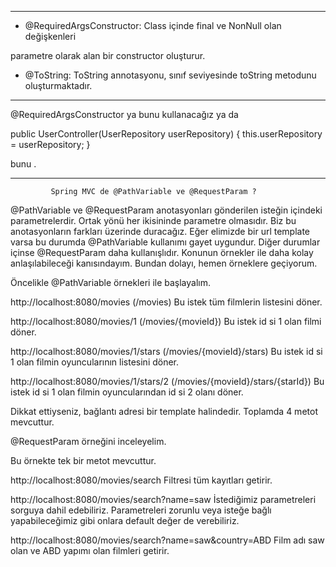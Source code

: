 ********************************************************************

- @RequiredArgsConstructor: Class içinde final ve NonNull olan değişkenleri

parametre olarak alan bir constructor oluşturur.

- @ToString: ToString annotasyonu, sınıf seviyesinde toString metodunu oluşturmaktadır.

********************************************************************

@RequiredArgsConstructor ya bunu kullanacağız ya da

public UserController(UserRepository userRepository) {
this.userRepository = userRepository;
}

bunu .

********************************************************************

             Spring MVC de @PathVariable ve @RequestParam ?

@PathVariable ve @RequestParam anotasyonları gönderilen isteğin içindeki parametrelerdir.
Ortak yönü her ikisininde parametre olmasıdır. Biz bu anotasyonların farkları üzerinde duracağız.
Eğer elimizde bir url template varsa bu durumda @PathVariable kullanımı gayet uygundur.
Diğer durumlar içinse @RequestParam daha kullanışlıdır. Konunun örnekler ile daha kolay
anlaşılabileceği kanısındayım. Bundan dolayı, hemen örneklere geçiyorum.

Öncelikle @PathVariable örnekleri ile başlayalım.

http://localhost:8080/movies
(/movies)
Bu istek tüm filmlerin listesini döner.

http://localhost:8080/movies/1
(/movies/{movieId})
Bu istek id si 1 olan filmi döner.

http://localhost:8080/movies/1/stars
(/movies/{movieId}/stars)
Bu istek id si 1 olan filmin oyuncularının listesini döner.

http://localhost:8080/movies/1/stars/2 (/movies/{movieId}/stars/{starId})
Bu istek id si 1 olan filmin oyuncularından id si 2 olanı döner.

Dikkat ettiyseniz, bağlantı adresi bir template halindedir. Toplamda 4 metot mevcuttur.

@RequestParam örneğini inceleyelim.

Bu örnekte tek bir metot mevcuttur.

http://localhost:8080/movies/search
Filtresi tüm kayıtları getirir.

http://localhost:8080/movies/search?name=saw
İstediğimiz parametreleri sorguya dahil edebiliriz. Parametreleri zorunlu veya isteğe bağlı
yapabileceğimiz gibi onlara default değer de verebiliriz.

http://localhost:8080/movies/search?name=saw&country=ABD
Film adı saw olan ve ABD yapımı olan filmleri getirir.